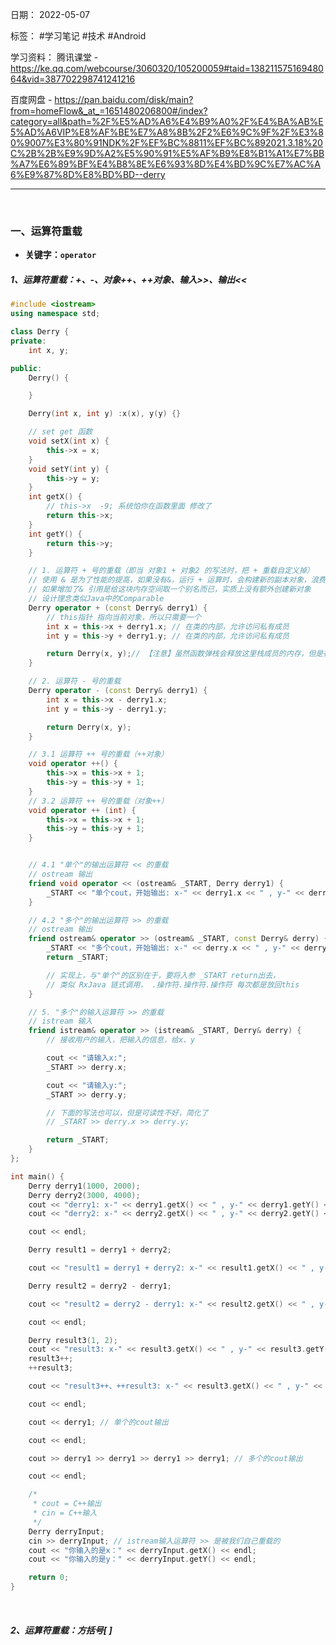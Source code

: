 日期： 2022-05-07

标签： #学习笔记 #技术 #Android 

学习资料： 
腾讯课堂 - https://ke.qq.com/webcourse/3060320/105200059#taid=13821157516948064&vid=387702298741241216

百度网盘 - https://pan.baidu.com/disk/main?from=homeFlow&_at_=1651480206800#/index?category=all&path=%2F%E5%AD%A6%E4%B9%A0%2F%E4%BA%AB%E5%AD%A6VIP%E8%AF%BE%E7%A8%8B%2F2%E6%9C%9F%2F%E3%80%9007%E3%80%91NDK%2F%EF%BC%8811%EF%BC%892021.3.18%20C%2B%2B%E9%9D%A2%E5%90%91%E5%AF%B9%E8%B1%A1%E7%BB%A7%E6%89%BF%E4%B8%8E%E6%93%8D%E4%BD%9C%E7%AC%A6%E9%87%8D%E8%BD%BD--derry

---
<br>

### 一、运算符重载
- **关键字：`operator`**

##### 1、运算符重载：+、-、对象++、++对象、输入>>、输出<<

```cpp
#include <iostream>
using namespace std;

class Derry {
private:
	int x, y;

public:
	Derry() {

	}

	Derry(int x, int y) :x(x), y(y) {}

	// set get 函数
	void setX(int x) {
		this->x = x;
	}
	void setY(int y) {
		this->y = y;
	}
	int getX() {
		// this->x  -9; 系统怕你在函数里面 修改了
		return this->x;
	}
	int getY() {
		return this->y;
	}

	// 1. 运算符 + 号的重载（即当 对象1 + 对象2 的写法时，把 + 重载自定义掉）
	// 使用 & 是为了性能的提高，如果没有&，运行 + 运算时，会构建新的副本对象，浪费性能开销
	// 如果增加了& 引用是给这块内存空间取一个别名而已，实质上没有额外创建新对象
	// 设计理念类似Java中的Comparable
	Derry operator + (const Derry& derry1) {
		// this指针 指向当前对象，所以只需要一个
		int x = this->x + derry1.x; // 在类的内部，允许访问私有成员
		int y = this->y + derry1.y; // 在类的内部，允许访问私有成员

		return Derry(x, y);// 【注意】虽然函数弹栈会释放这里栈成员的内存，但是在上层=拷贝逻辑未执行完毕前，该函数不会弹栈
	}

	// 2. 运算符 - 号的重载
	Derry operator - (const Derry& derry1) {
		int x = this->x - derry1.x;
		int y = this->y - derry1.y;

		return Derry(x, y);
	}

	// 3.1 运算符 ++ 号的重载（++对象）
	void operator ++() {
		this->x = this->x + 1;
		this->y = this->y + 1;
	}
	// 3.2 运算符 ++ 号的重载（对象++）
	void operator ++ (int) {
		this->x = this->x + 1;
		this->y = this->y + 1;
	}


	// 4.1 "单个"的输出运算符 << 的重载
	// ostream 输出
	friend void operator << (ostream& _START, Derry derry1) {
		_START << "单个cout，开始输出: x-" << derry1.x << " , y-" << derry1.y << endl;
	}

	// 4.2 "多个"的输出运算符 >> 的重载
	// ostream 输出
	friend ostream& operator >> (ostream& _START, const Derry& derry) {
		_START << "多个cout，开始输出: x-" << derry.x << " , y-" << derry.y << endl;
		return _START;

		// 实现上，与"单个"的区别在于，要将入参 _START return出去，
		// 类似 RxJava 链式调用， .操作符.操作符.操作符 每次都是放回this
	}

	// 5. "多个"的输入运算符 >> 的重载
	// istream 输入
	friend istream& operator >> (istream& _START, Derry& derry) {
		// 接收用户的输入，把输入的信息，给x、y

		cout << "请输入x:";
		_START >> derry.x;

		cout << "请输入y:";
		_START >> derry.y;

		// 下面的写法也可以，但是可读性不好，简化了
		// _START >> derry.x >> derry.y;

		return _START;
	}
};

int main() {
	Derry derry1(1000, 2000);
	Derry derry2(3000, 4000);
	cout << "derry1: x-" << derry1.getX() << " , y-" << derry1.getY() << endl;
	cout << "derry2: x-" << derry2.getX() << " , y-" << derry2.getY() << endl;

	cout << endl;

	Derry result1 = derry1 + derry2;

	cout << "result1 = derry1 + derry2: x-" << result1.getX() << " , y-" << result1.getY() << endl;

	Derry result2 = derry2 - derry1;

	cout << "result2 = derry2 - derry1: x-" << result2.getX() << " , y-" << result2.getY() << endl;

	cout << endl;

	Derry result3(1, 2);
	cout << "result3: x-" << result3.getX() << " , y-" << result3.getY() << endl;
	result3++;
	++result3;

	cout << "result3++、++result3: x-" << result3.getX() << " , y-" << result3.getY() << endl;

	cout << endl;

	cout << derry1; // 单个的cout输出

	cout << endl;

	cout >> derry1 >> derry1 >> derry1 >> derry1; // 多个的cout输出

	cout << endl;

	/*
	 * cout = C++输出
	 * cin = C++输入
	 */
	Derry derryInput;
	cin >> derryInput; // istream输入运算符 >> 是被我们自己重载的
	cout << "你输入的是x：" << derryInput.getX() << endl;
	cout << "你输入的是y：" << derryInput.getY() << endl;

	return 0;
}
```

<br>

##### 2、运算符重载：方括号[ ]

